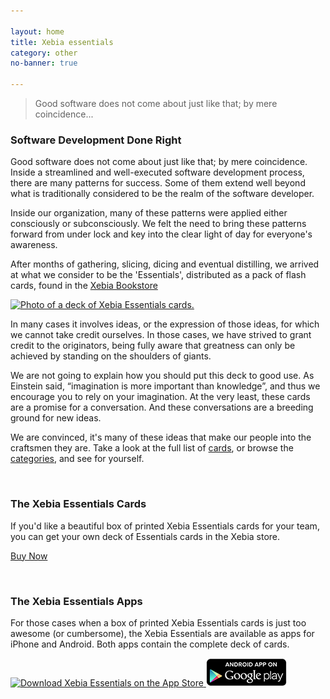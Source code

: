 ```yaml
---

layout: home
title: Xebia essentials
category: other
no-banner: true

---
```


> Good software does not come about just like that; by mere coincidence...

### Software Development Done Right

Good software does not come about just like that; by mere coincidence. Inside a streamlined and well-executed software development process, there are many patterns for success. Some of them extend well beyond what is traditionally considered to be the realm of the software developer.

Inside our organization, many of these patterns were applied either consciously or subconsciously. We felt the need to bring these patterns forward from under lock and key into the clear light of day for everyone's awareness.

After months of gathering, slicing, dicing and eventual distilling, we arrived at what we consider to be the 'Essentials', distributed as a pack of flash cards, found in the <a target="_blank" href="http://xebia.com/books/xebia-essentials">Xebia Bookstore</a>

[<image src="img/XebiaEssentialsDeck-2nd-ed.jpg" alt="Photo of a deck of Xebia Essentials cards." width="520" height="366"/>](http://xebia.com/books/xebia-essentials)

In many cases it involves ideas, or the expression of those ideas, for which we cannot take credit ourselves. In those cases, we have strived to grant credit to the originators, being fully aware that greatness can only be achieved by standing on the shoulders of giants.

We are not going to explain how you should put this deck to good use. As Einstein said, “imagination is more important than knowledge”, and thus we encourage you to rely on your imagination. At the very least, these cards are a promise for a conversation. And these conversations are a breeding ground for new ideas.

We are convinced, it's many of these ideas that make our people into the craftsmen they are. Take a look at the full list of [cards](/cards/), or browse the [categories](/categories/), and see for yourself.

<br clear='left'/>

### The Xebia Essentials Cards

If you'd like a beautiful box of printed Xebia Essentials cards for your team, you can get your own deck of Essentials cards in the Xebia store.

<a href="http://xebia.com/books/xebia-essentials?utm_source=index&utm_medium=web&utm_campaign=essentials" class="buybutton" id="xebiastore"><i class="fa fa-shopping-cart"></i> Buy Now</a>

<br clear='left'/>

### The Xebia Essentials Apps

For those cases when a box of printed Xebia Essentials cards is just too awesome (or cumbersome), the Xebia Essentials are available as apps for iPhone and Android. Both apps contain the complete deck of cards.

<a href="https://itunes.apple.com/nl/app/xebia-essentials/id883300245?l=en&mt=8" class="appstore-button" id="appstore">
  <img src="img/Download_on_the_App_Store_Badge_US-UK_135x40.png" alt="Download Xebia Essentials on the App Store" width="135" height="40"/>
</a>
<a href="https://play.google.com/store/apps/details?id=com.nilhcem.xebia.essentials" class="appstore-button" id="playstore">
  <img alt="Download Xebia Essentials on Google Play" width="129" height="45"
       src="img/Download_on_the_Play_Store_Badge_US-UK_129x45.png" />
</a>

<br clear='left'/>
<script type="text/javascript">
trackAClick('xebiastore','button', 'xebia-store');
trackAClick('appstore',  'button', 'app-store');
trackAClick('playstore', 'button', 'play-store');
</script>
